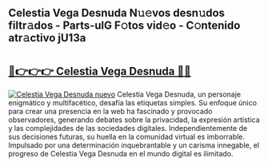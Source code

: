 ## Celestia Vega Desnuda N𝚞𝚎vos desn𝚞dos filtr𝚊dos - Parts-ulG F𝚘tos vid𝚎o - C𝚘ntenido atr𝚊ctivo jU13a

# <h2><a href="http://mb37xg.tromn.icu/?c=Celestia+Vega+Desnuda">🔗👉👉👉 Celestia Vega Desnuda 🔗🔗</a></h2>

[![Celestia Vega Desnuda nuevo](https://i.imgur.com/pEAQMta.gif)](http://mb37xg.tromn.icu/?c=Celestia+Vega+Desnuda)
Celestia Vega Desnuda, un personaje enigmático y multifacético, desafía las etiquetas simples. Su enfoque único para crear una presencia en la web ha fascinado y provocado observadores, generando debates sobre la privacidad, la expresión artística y las complejidades de las sociedades digitales. Independientemente de sus decisiones futuras, su huella en la comunidad virtual es imborrable. Impulsado por una determinación inquebrantable y un carisma innegable, el progreso de Celestia Vega Desnuda en el mundo digital es ilimitado.
